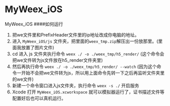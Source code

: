 # MyWeex_iOS
MyWeex_iOS
####如何运行

1. 把we文件里和PrefixHeader文件里的ip地址改成你电脑的地址。
2. 进入 `MyWeex_iOS/js` 文件夹，把里面的`weex_tmp.zip`解压出一份放那里。(里面我放置了图片文件)
3. cd 进入 js 文件夹执行命令 `weex ./ -o ./weex_tmp/h5_render/` (这个命令会把we文件转为js文件放在h5_render文件夹里)
4. 然后再执行命令 `weex ./ -o ./weex_tmp/h5_render/ --watch` (因为这个命令一开始不会把we文件转为js，所以用上面命令先转一下之后再监听文件夹里的we文件)
5. 新建一个命令窗口进入js文件夹，执行命令 `weex -s ./` 开启服务
6. Xcode 打开 `MyWeex_iOS.xcworkspace` 就可以模拟器运行了，证书描述文件等配置好后也可以真机运行。
